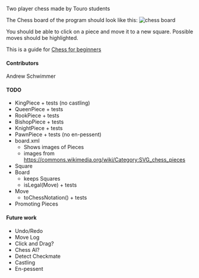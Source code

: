 Two player chess made by Touro students

The Chess board of the program should look like this:
![chess board](https://cutechess.com/cutechess.png)

You should be able to click on a piece and move it to a new square. 
Possible moves should be highlighted.

This is a guide for [Chess for beginners](https://www.wikihow.com/Play-Chess-for-Beginners)

#### Contributors

Andrew Schwimmer

#### TODO
- KingPiece + tests (no castling)
- QueenPiece + tests
- RookPiece + tests
- BishopPiece + tests
- KnightPiece + tests
- PawnPiece + tests (no en-pessent)
- board.xml
  - Shows images of Pieces
  - images from https://commons.wikimedia.org/wiki/Category:SVG_chess_pieces
- Square
- Board
  - keeps Squares
  - isLegal(Move) + tests
- Move
  - toChessNotation() + tests
- Promoting Pieces
  
#### Future work
- Undo/Redo
- Move Log
- Click and Drag?
- Chess AI?
- Detect Checkmate
- Castling 
- En-pessent
  
